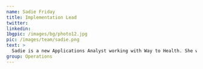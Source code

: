```yaml
---
name: Sadie Friday
title: Implementation Lead
twitter:
linkedin:
1bgpic: /images/bg/photo12.jpg
pic: /images/team/sadie.png
text: >
  Sadie is a new Applications Analyst working with Way to Health. She was previously a clinical research coordinator for the PAIR Center, where she supported the Healthy Lungs smoking cessation trial. Prior to joining Penn, Sadie worked in quality management for a large and diverse network of Title X-funded family planning clinics in the Philadelphia five-county region. She earned her B.A. in Psychology at Arcadia University, where she focused on feminist theories of psychology. Outside of her work, Sadie enjoys live music, flea markets, and spending time with her tiny dog.
group: Operations
---
```

